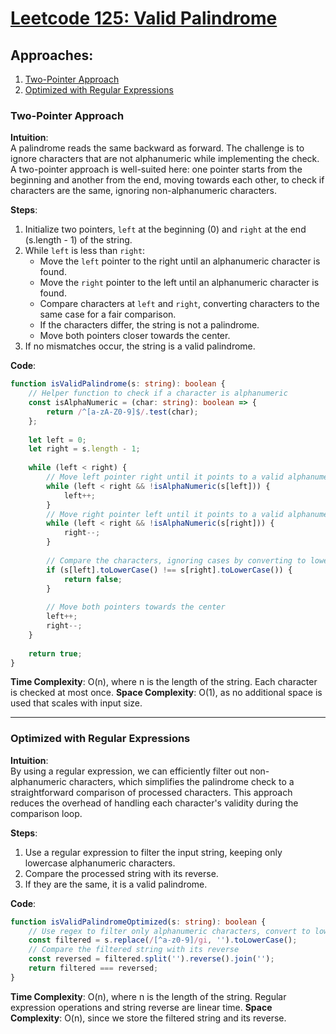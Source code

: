 # [Leetcode 125: Valid Palindrome](https://leetcode.com/problems/valid-palindrome/)

## Approaches:

1. [Two-Pointer Approach](#two-pointer-approach)
2. [Optimized with Regular Expressions](#optimized-with-regular-expressions)

### Two-Pointer Approach

**Intuition**:  
A palindrome reads the same backward as forward. The challenge is to ignore characters that are not alphanumeric while implementing the check. A two-pointer approach is well-suited here: one pointer starts from the beginning and another from the end, moving towards each other, to check if characters are the same, ignoring non-alphanumeric characters.

**Steps**:
1. Initialize two pointers, `left` at the beginning (0) and `right` at the end (s.length - 1) of the string.
2. While `left` is less than `right`:
   - Move the `left` pointer to the right until an alphanumeric character is found.
   - Move the `right` pointer to the left until an alphanumeric character is found.
   - Compare characters at `left` and `right`, converting characters to the same case for a fair comparison.
   - If the characters differ, the string is not a palindrome.
   - Move both pointers closer towards the center.
3. If no mismatches occur, the string is a valid palindrome.

**Code**:

```typescript
function isValidPalindrome(s: string): boolean {
    // Helper function to check if a character is alphanumeric
    const isAlphaNumeric = (char: string): boolean => {
        return /^[a-zA-Z0-9]$/.test(char);
    };
    
    let left = 0;
    let right = s.length - 1;
    
    while (left < right) {
        // Move left pointer right until it points to a valid alphanumeric character
        while (left < right && !isAlphaNumeric(s[left])) {
            left++;
        }
        // Move right pointer left until it points to a valid alphanumeric character
        while (left < right && !isAlphaNumeric(s[right])) {
            right--;
        }
        
        // Compare the characters, ignoring cases by converting to lowercase
        if (s[left].toLowerCase() !== s[right].toLowerCase()) {
            return false;
        }
        
        // Move both pointers towards the center
        left++;
        right--;
    }
    
    return true;
}
```

**Time Complexity**: O(n), where n is the length of the string. Each character is checked at most once.
**Space Complexity**: O(1), as no additional space is used that scales with input size.

---

### Optimized with Regular Expressions

**Intuition**:  
By using a regular expression, we can efficiently filter out non-alphanumeric characters, which simplifies the palindrome check to a straightforward comparison of processed characters. This approach reduces the overhead of handling each character's validity during the comparison loop.

**Steps**:
1. Use a regular expression to filter the input string, keeping only lowercase alphanumeric characters.
2. Compare the processed string with its reverse.
3. If they are the same, it is a valid palindrome.

**Code**:

```typescript
function isValidPalindromeOptimized(s: string): boolean {
    // Use regex to filter only alphanumeric characters, convert to lowercase
    const filtered = s.replace(/[^a-z0-9]/gi, '').toLowerCase();
    // Compare the filtered string with its reverse
    const reversed = filtered.split('').reverse().join('');
    return filtered === reversed;
}
```

**Time Complexity**: O(n), where n is the length of the string. Regular expression operations and string reverse are linear time.
**Space Complexity**: O(n), since we store the filtered string and its reverse.

